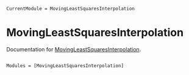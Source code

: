 ```@meta
CurrentModule = MovingLeastSquaresInterpolation
```

# MovingLeastSquaresInterpolation

Documentation for [MovingLeastSquaresInterpolation](https://github.com/ali-kzm-sh/MovingLeastSquaresInterpolation.jl).

```@index
```

```@autodocs
Modules = [MovingLeastSquaresInterpolation]
```
